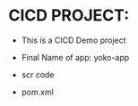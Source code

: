 # **CICD PROJECT:**
- This is a CICD Demo project 
- Final Name of app: yoko-app 

- scr code 
- pom.xml 
